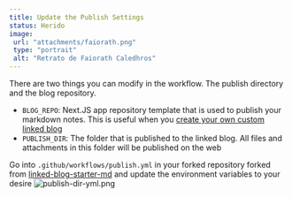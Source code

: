 ```yaml
---
title: Update the Publish Settings
status: Herido
image:
 url: "attachments/faiorath.png"
 type: "portrait"
 alt: "Retrato de Faiorath Caledhros"
---
```


There are two things you can modify in the workflow. The publish directory and the blog repository.

* `BLOG_REPO`: Next.JS app repository template that is used to publish your markdown notes. This is useful when you [create your own custom linked blog](deploy-a-custom-linked-blog-starter.md)
* `PUBLISH_DIR`: The folder that is published to the linked blog. All files and attachments in this folder will be published on the web

Go into `.github/workflows/publish.yml` in your forked repository forked from [linked-blog-starter-md](https://github.com/matthewwong525/linked-blog-starter-md) and update the environment variables to your desire
![publish-dir-yml.png](attachments/publish-dir-yml.png)
